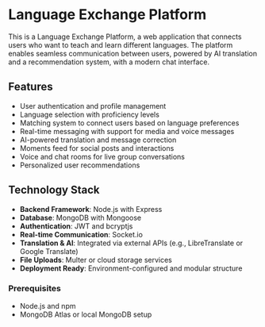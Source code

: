 # Language Exchange Platform

This is a  Language Exchange Platform, a web application that connects users who want to teach and learn different languages. The platform enables seamless communication between users, powered by AI translation and a recommendation system, with a modern chat interface.

## Features

- User authentication and profile management
- Language selection with proficiency levels
- Matching system to connect users based on language preferences
- Real-time messaging with support for media and voice messages
- AI-powered translation and message correction
- Moments feed for social posts and interactions
- Voice and chat rooms for live group conversations
- Personalized user recommendations

## Technology Stack

- **Backend Framework**: Node.js with Express
- **Database**: MongoDB with Mongoose
- **Authentication**: JWT and bcryptjs
- **Real-time Communication**: Socket.io
- **Translation & AI**: Integrated via external APIs (e.g., LibreTranslate or Google Translate)
- **File Uploads**: Multer or cloud storage services
- **Deployment Ready**: Environment-configured and modular structure


### Prerequisites

- Node.js and npm
- MongoDB Atlas or local MongoDB setup


